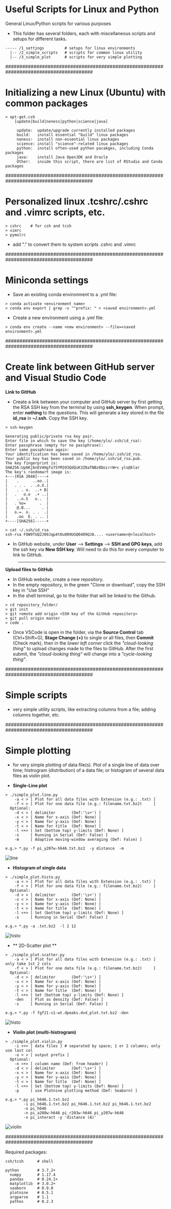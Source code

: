 # Useful Scripts for Linux and Python
General Linux/Python scripts for various purposes

- This folder has several folders, each with miscellaneous scripts and setups for different tasks.
```
----- /1_settings         # setups for linux environments
  |-- /2_simple_scripts   # scripts for common linux utility
  |-- /3_simple_plot      # scripts for very simple plotting
```

#######################################################################################
# Initializing a new Linux (Ubuntu) with common packages
```
> apt-get.csh
    [update|build|noness|python|science|java]
       
     update:  update/upgrade currently installed packages
     build:   install essential "build" linux packages
     noness:  install non-essential linux packages
     science: install "science"-related linux packages
     python:  install often-used python pacakges, including Conda packages
     java:    install Java OpenJDK and Oracle
     Other:   inside this script, there are list of RStudio and Conda packages
```

#######################################################################################
# Personalized linux .tcshrc/.cshrc and .vimrc scripts, etc.
```
> cshrc    # for csh and tcsh
> vimrc
> pymolrc
```
* add "." to convert them to system scripts .cshrc and .vimrc

#######################################################################################
# Miniconda settings
- Save an existing conda environment to a .yml file:
```
> conda activate <environment name>
> conda env export | grep -v "^prefix: " > <saved environment>.yml
```

- Create a new environment using a .yml file:
```
> conda env create --name <new environment> --file=<saved environment>.yml
```

#######################################################################################
# Create link between GitHub server and Visual Studio Code
**Link to GitHub**

- Create a link between your computer and GitHub server by first getting the RSA SSH key from the terminal by using **ssh_keygen**. When prompt, enter **nothing** to the questions. This will generate a key stored in the file **id_rsa** in **~/.ssh**. Copy the SSH key.
```
> ssh-keygen

Generating public/private rsa key pair.
Enter file in which to save the key (/home/ylo/.ssh/id_rsa): 
Enter passphrase (empty for no passphrase): 
Enter same passphrase again: 
Your identification has been saved in /home/ylo/.ssh/id_rsa.
Your public key has been saved in /home/ylo/.ssh/id_rsa.pub.
The key fingerprint is:
SHA256:Up6KjbnEV4Hgfo75YM393QdQsK3Z0aTNBz0DoirrW+c ylo@klar
The key's randomart image is:
+---[RSA 2048]----+
|    .      ..oo..|
|   . . .  . .o.X.|
|    . . o.  ..+ B|
|   .   o.o  .+ ..|
|    ..o.S   o..  |
|   . %o=      .  |
|    @.B...     . |
|   o.=. o. . .  .|
|    .oo  E. . .. |
+----[SHA256]-----+

> cat ~/.ssh/id_rsa
ssh-rsa FOW9TUQ2J09Jqp4t0u009UGQ0409QJA.... <username>@<localhost>
```
- In GitHub website, under **User** --> **Settings** --> **SSH and GPG keys**, add the ssh key via **New SSH key**. Will need to do this for every computer to link to GitHub.

> ---
**Upload files to GitHub**

- In GitHub website, create a new repository.
- In the empty repository, in the green "Clone or download", copy the SSH key in "Use SSH"
- In the shell terminal, go to the folder that will be linked to the Github.

```
> cd repository_folder/
> git init
> git remote add origin <SSH key of the GitHub repository>
> git pull origin master
> code .
```
- Once VSCode is open in the folder, via the **Source Control** tab (Ctrl+Shift+G), **Stage Change (+)** to single or all files, then **Commit** (Check mark), then in the _lower left corner_ click the _"cloud-looking thing"_ to upload changes made to the files to GitHub. After the first submit, the _"cloud-looking thing"_ will change into a _"cycle-looking thing"_.

#######################################################################################
# Simple scripts
- very simple utility scripts, like extracting columns from a file; adding columns together, etc.

#######################################################################################
# Simple plotting
- for very simple plotting of data file(s). Plot of a single line of data over time; histrogram (distribution) of a data file; or histogram of several data files as violin plot.

- **Single-Line plot**
```
> ./simple_plot.line.py
    -a < > [ Plot for all data files with Extension (e.g.: .txt) ]
    -f < > [ Plot for one data file (e.g.: filename.txt.bz2)     ]
  Optional:
    -d < > [ delimiter       (Def:'\s+') ]
    -x < > [ Name for x-axis (Def: None) ]
    -y < > [ Name for y-axis (Def: None) ]
    -t < > [ Name for title  (Def: None) ]
    -l <+> [ Set (bottom top) y-limits (Def: None) ]
    -s     [ Running in Serial (Def: False) ]
    -m     [ Adaptive moving-window averaging (Def: False) ]

e.g.> *.py -f pi_y207w-h646.txt.bz2  -y distance  -m
```
![line](https://github.com/mungpeter/Useful_Scripts/blob/master/3_simple_plot/pi_y207w-h646.png)

- **Histogram of single data**
```
> ./simple_plot.histo.py
    -a < > [ Plot for all data files with Extension (e.g.: .txt) ]
    -f < > [ Plot for one data file (e.g.: filename.txt.bz2)     ]
  Optional:
    -d < > [ delimiter       (Def:'\s+') ]
    -x < > [ Name for x-axis (Def: None) ]
    -y < > [ Name for y-axis (Def: None) ]
    -t < > [ Name for title  (Def: None) ]
    -l <+> [ Set (bottom top) y-limits (Def: None) ]
    -s     [ Running in Serial (Def: False) ]

e.g.> *.py -a .txt.bz2  -l 2 12
```
![histo](https://github.com/mungpeter/Useful_Scripts/blob/master/3_simple_plot/pi_y207w-h646.histo.png)

- ** 2D-Scatter plot **
```
> ./simple_plot.scatter.py
    -a < > [ Plot for all data files with Extension (e.g.: .txt) ] only take 1st 2 cols
    -f < > [ Plot for one data file (e.g.: filename.txt.bz2)     ]
  Optional:
    -d < > [ delimiter       (Def:'\s+') ]
    -x < > [ Name for x-axis (Def: None) ]
    -y < > [ Name for y-axis (Def: None) ]
    -t < > [ Name for title  (Def: None) ]
    -l <+> [ Set (bottom top) y-limits (Def: None) ]
    -den   [ Plot as density (Def: False) ]
    -s     [ Running in Serial (Def: False) ]

e.g.> *.py -f fgf21-s1-wt.dpeaks.dvd_plot.txt.bz2 -den  
```
![histo](https://github.com/mungpeter/Useful_Scripts/blob/master/3_simple_plot/fgf21-s1-wt.dpeaks.dvd_plot.txt.scatter.png)

- **Violin plot (multi-histrogram)**
```
> ./simple_plot.violin.py
    -i <+> [ data files ] # separated by space; 1 or 2 columns; only use last col
    -o < > [ output prefix ]
  Optional:
    -n <+> [ column name (Def: from header) ]
    -d < > [ delimiter       (Def:'\s+') ]
    -x < > [ Name for x-axis (Def: None) ]
    -y < > [ Name for y-axis (Def: None) ]
    -t < > [ Name for title  (Def: None) ]
    -l <+> [ Set (bottom top) y-limits (Def: None) ]
    -p     [ use Plotnine plotting method (Def: Seaborn) ]

e.g.> *.py pi_h646.1.txt.bz2   
        -i pi_h646.1.txt.bz2 pi_h646.1.txt.bz2 pi_h646.1.txt.bz2
        -o pi_h646 
        -n pi_a208w-h646 pi_r203w-h646 pi_y207w-h646 
        -x pi_interact -y 'distance (A)'
```
![violin](https://github.com/mungpeter/Useful_Scripts/blob/master/3_simple_plot/pi_h646.violin.png)

#######################################################################################

Required packages:
```
csh/tcsh      # shell

python        # 3.7.2+
  numpy       # 1.17.4
  pandas      # 0.24.1+
  matplotlib  # 3.0.2+
  seaborn     # 0.9.0
  plotnine    # 0.5.1
  argparse    # 1.1
  pathos      # 0.2.3
```
